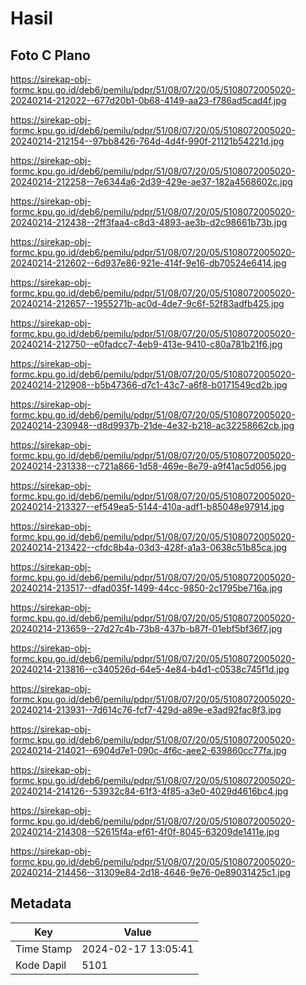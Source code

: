 # Hasil

## Foto C Plano

https://sirekap-obj-formc.kpu.go.id/deb6/pemilu/pdpr/51/08/07/20/05/5108072005020-20240214-212022--677d20b1-0b68-4149-aa23-f786ad5cad4f.jpg

https://sirekap-obj-formc.kpu.go.id/deb6/pemilu/pdpr/51/08/07/20/05/5108072005020-20240214-212154--97bb8426-764d-4d4f-990f-21121b54221d.jpg

https://sirekap-obj-formc.kpu.go.id/deb6/pemilu/pdpr/51/08/07/20/05/5108072005020-20240214-212258--7e6344a6-2d39-429e-ae37-182a4568602c.jpg

https://sirekap-obj-formc.kpu.go.id/deb6/pemilu/pdpr/51/08/07/20/05/5108072005020-20240214-212438--2ff3faa4-c8d3-4893-ae3b-d2c98661b73b.jpg

https://sirekap-obj-formc.kpu.go.id/deb6/pemilu/pdpr/51/08/07/20/05/5108072005020-20240214-212602--6d937e86-921e-414f-9e16-db70524e6414.jpg

https://sirekap-obj-formc.kpu.go.id/deb6/pemilu/pdpr/51/08/07/20/05/5108072005020-20240214-212657--1955271b-ac0d-4de7-9c6f-52f83adfb425.jpg

https://sirekap-obj-formc.kpu.go.id/deb6/pemilu/pdpr/51/08/07/20/05/5108072005020-20240214-212750--e0fadcc7-4eb9-413e-9410-c80a781b21f6.jpg

https://sirekap-obj-formc.kpu.go.id/deb6/pemilu/pdpr/51/08/07/20/05/5108072005020-20240214-212908--b5b47366-d7c1-43c7-a6f8-b0171549cd2b.jpg

https://sirekap-obj-formc.kpu.go.id/deb6/pemilu/pdpr/51/08/07/20/05/5108072005020-20240214-230948--d8d9937b-21de-4e32-b218-ac32258662cb.jpg

https://sirekap-obj-formc.kpu.go.id/deb6/pemilu/pdpr/51/08/07/20/05/5108072005020-20240214-231338--c721a866-1d58-469e-8e79-a9f41ac5d056.jpg

https://sirekap-obj-formc.kpu.go.id/deb6/pemilu/pdpr/51/08/07/20/05/5108072005020-20240214-213327--ef549ea5-5144-410a-adf1-b85048e97914.jpg

https://sirekap-obj-formc.kpu.go.id/deb6/pemilu/pdpr/51/08/07/20/05/5108072005020-20240214-213422--cfdc8b4a-03d3-428f-a1a3-0638c51b85ca.jpg

https://sirekap-obj-formc.kpu.go.id/deb6/pemilu/pdpr/51/08/07/20/05/5108072005020-20240214-213517--dfad035f-1499-44cc-9850-2c1795be716a.jpg

https://sirekap-obj-formc.kpu.go.id/deb6/pemilu/pdpr/51/08/07/20/05/5108072005020-20240214-213659--27d27c4b-73b8-437b-b87f-01ebf5bf36f7.jpg

https://sirekap-obj-formc.kpu.go.id/deb6/pemilu/pdpr/51/08/07/20/05/5108072005020-20240214-213816--c340526d-64e5-4e84-b4d1-c0538c745f1d.jpg

https://sirekap-obj-formc.kpu.go.id/deb6/pemilu/pdpr/51/08/07/20/05/5108072005020-20240214-213931--7d614c76-fcf7-429d-a89e-e3ad92fac8f3.jpg

https://sirekap-obj-formc.kpu.go.id/deb6/pemilu/pdpr/51/08/07/20/05/5108072005020-20240214-214021--6904d7e1-090c-4f6c-aee2-639860cc77fa.jpg

https://sirekap-obj-formc.kpu.go.id/deb6/pemilu/pdpr/51/08/07/20/05/5108072005020-20240214-214126--53932c84-61f3-4f85-a3e0-4029d4616bc4.jpg

https://sirekap-obj-formc.kpu.go.id/deb6/pemilu/pdpr/51/08/07/20/05/5108072005020-20240214-214308--52615f4a-ef61-4f0f-8045-63209de1411e.jpg

https://sirekap-obj-formc.kpu.go.id/deb6/pemilu/pdpr/51/08/07/20/05/5108072005020-20240214-214456--31309e84-2d18-4646-9e76-0e89031425c1.jpg


## Metadata

| Key        | Value               |
| ---------- | ------------------- |
| Time Stamp | 2024-02-17 13:05:41 |
| Kode Dapil | 5101                |




